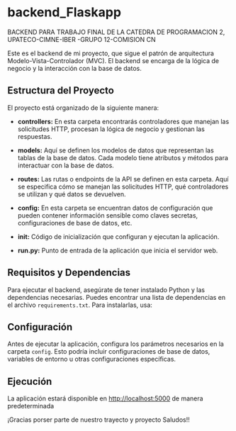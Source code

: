# backend_Flaskapp
BACKEND PARA TRABAJO FINAL DE LA CATEDRA DE PROGRAMACION 2, UPATECO-CIMNE-IBER -GRUPO 12-COMISION CN 

Este es el backend de mi proyecto, que sigue el patrón de arquitectura Modelo-Vista-Controlador (MVC). El backend se encarga de la lógica de negocio y la interacción con la base de datos.

## Estructura del Proyecto

El proyecto está organizado de la siguiente manera:

- **controllers:** En esta carpeta encontrarás controladores que manejan las solicitudes HTTP, procesan la lógica de negocio y gestionan las respuestas.

- **models:** Aquí se definen los modelos de datos que representan las tablas de la base de datos. Cada modelo tiene atributos y métodos para interactuar con la base de datos.

- **routes:** Las rutas o endpoints de la API se definen en esta carpeta. Aquí se especifica cómo se manejan las solicitudes HTTP, qué controladores se utilizan y qué datos se devuelven.

- **config:** En esta carpeta se encuentran datos de configuración que pueden contener información sensible como claves secretas, configuraciones de base de datos, etc.

- **init:** Código de inicialización que configuran y ejecutan la aplicación.

- **run.py:** Punto de entrada de la aplicación que inicia el servidor web.

## Requisitos y Dependencias

Para ejecutar el backend, asegúrate de tener instalado Python y las dependencias necesarias. Puedes encontrar una lista de dependencias en el archivo `requirements.txt`. Para instalarlas, usa:

## Configuración

Antes de ejecutar la aplicación, configura los parámetros necesarios en la carpeta `config`. Esto podría incluir configuraciones de base de datos, variables de entorno u otras configuraciones específicas.

## Ejecución
 
La aplicación estará disponible en [http://localhost:5000](http://localhost:5000) de manera predeterminada


¡Gracias porser parte de nuestro trayecto y proyecto Saludos!!